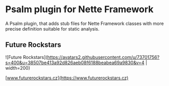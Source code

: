 # Psalm plugin for Nette Framework

A Psalm plugin, that adds stub files for Nette Framework classes with more precise definition suitable for static analysis.

## Future Rockstars

![Future Rockstars](https://avatars2.githubusercontent.com/u/73701756?s=400&u=38507be413a92d826aeb08f6188beabea69a9830&v=4 | width=200)

[www.futurerockstars.cz](https://www.futurerockstars.cz)
